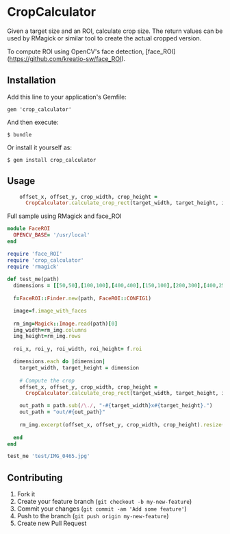 # CropCalculator

Given a target size and an ROI, calculate crop size. The return values 
can be used by RMagick or similar tool to create the actual cropped version.

To compute ROI using OpenCV's face detection, [face_ROI] (https://github.com/kreatio-sw/face_ROI).

## Installation

Add this line to your application's Gemfile:

    gem 'crop_calculator'

And then execute:

    $ bundle

Or install it yourself as:

    $ gem install crop_calculator

## Usage
````ruby
    offset_x, offset_y, crop_width, crop_height = 
      CropCalculator.calculate_crop_rect(target_width, target_height, img_width, img_height, roi_x, roi_y, roi_width, roi_height)
````

Full sample using RMagick and face_ROI

````ruby
module FaceROI
  OPENCV_BASE= '/usr/local'
end

require 'face_ROI'
require 'crop_calculator'
require 'rmagick'
  
def test_me(path)
  dimensions = [[50,50],[100,100],[400,400],[150,100],[200,300],[400,250]]
  
  f=FaceROI::Finder.new(path, FaceROI::CONFIG1)

  image=f.image_with_faces
  
  rm_img=Magick::Image.read(path)[0]
  img_width=rm_img.columns
  img_height=rm_img.rows
  
  roi_x, roi_y, roi_width, roi_height= f.roi

  dimensions.each do |dimension|
    target_width, target_height = dimension
    
    # Compute the crop
    offset_x, offset_y, crop_width, crop_height = 
      CropCalculator.calculate_crop_rect(target_width, target_height, img_width, img_height, roi_x, roi_y, roi_width, roi_height)

    out_path = path.sub(/\./, "-#{target_width}x#{target_height}.")
    out_path = "out/#{out_path}"
    
    rm_img.excerpt(offset_x, offset_y, crop_width, crop_height).resize(target_width, target_height).write(out_path)
    
  end
end

test_me 'test/IMG_0465.jpg'
````

## Contributing

1. Fork it
2. Create your feature branch (`git checkout -b my-new-feature`)
3. Commit your changes (`git commit -am 'Add some feature'`)
4. Push to the branch (`git push origin my-new-feature`)
5. Create new Pull Request
